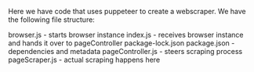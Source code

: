 Here we have code that uses puppeteer to create a webscraper. We have the following file structure:

browser.js - starts browser instance
index.js - receives browser instance and hands it over to pageController
package-lock.json 
package.json - dependencies and metadata
pageController.js - steers scraping process
pageScraper.js - actual scraping happens here
